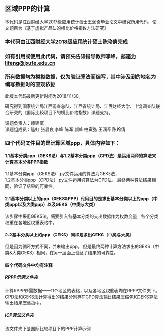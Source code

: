
## 区域PPP的计算

本代码是江西财经大学2017级应用统计硕士王润奇毕业论文中研究所用代码，论文题目为《基于虚拟产品法的横比价格指数方法研究》

### 本代码由江西财经大学2018级应用统计硕士陈玲倩完成
### 如有引用或使用此代码，请预先告知指导教师李峰，邮箱为lifeng@jxufe.edu.cn
### 所有数据均为模拟数据，仅为验证算法而编写，其中涉及到的地名为编写数据时的直观依据

此版本代码最后更新时间为2018/11/30。


研究得到国家统计局江西调查总队、江西省统计局、江西财经大学、上饶调查队联合研究的《国际比较项目下的横比价格指数》课题支持。
  
课题负责人：赖建军   
课题组成员：逯虹 张启良 李峰 陈军 颜峰 柏寅弘 王润奇 陈玲倩 

### 四个代码文件目的是计算区域ppp，具体内容如下：

#### 1.1基本分类ppp（GEKS法）与1.2基本分类ppp（CPD法）是运用两种的算法来计算基本分类PPP指数
1.1基本分类ppp（GEKS法）.py文件运用的算法为GEKS法，  
1.2基本分类ppp（CPD法）.py文件运用的算法为CPD法。
最终两种算法结果相同，验证了结果的可靠性。

#### 2.1基本分类以上的ppp（GEKS&PPP）代码目的是求出基本分类以上的ppp（中类ppp以及大类ppp）以及GEKS（中类与大类）
该步骤中采用GEKS法，需要引入各基本分类的支出数据作为权数变量，各个分类权重在各地区权重表格中。

#### 2.2基本分类以上的ppp（GEKS）同样是求出GEKS（中类与大类）
但是因为循环方式不同，并未输出ppp。
但是最终两种计算方法求出的GEKS（中类&大类GEKS）相同，在另一层面上验证了结果的可靠性。

#### 四个代码文件中均有注释
##### RPPP示例文件夹
计算RPPP所需数据——11个地区的表格，以及各地区权重表均在RPPP文件夹下。
CPD法和GEKS法计算得出的结果分别存在CPD算法输出结果压缩包和GEKS算法输出结果压缩包中。


##### ICP算法文件夹
该文件夹下是国际比较项目下的PPP计算示例

